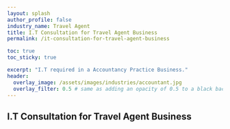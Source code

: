 ```yaml
---
layout: splash 
author_profile: false 
industry_name: Travel Agent
title: I.T Consultation for Travel Agent Business
permalink: /it-consultation-for-travel-agent-business

toc: true
toc_sticky: true

excerpt: "I.T required in a Accountancy Practice Business."
header:
  overlay_image: /assets/images/industries/accountant.jpg
  overlay_filter: 0.5 # same as adding an opacity of 0.5 to a black background
---
```


## I.T Consultation for Travel Agent Business